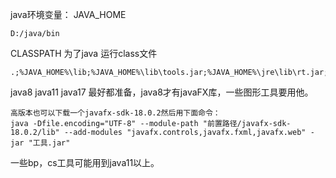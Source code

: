 
java环境变量：
JAVA_HOME
```
D:/java/bin
```
CLASSPATH  为了java 运行class文件
```
.;%JAVA_HOME%\lib;%JAVA_HOME%\lib\tools.jar;%JAVA_HOME%\jre\lib\rt.jar;%JAVA_HOME%\lib\dt.jar
```

java8
java11
java17
最好都准备，java8才有javaFX库，一些图形工具要用他。
```
高版本也可以下载一个javafx-sdk-18.0.2然后用下面命令：
java -Dfile.encoding="UTF-8" --module-path "前置路径/javafx-sdk-18.0.2/lib" --add-modules "javafx.controls,javafx.fxml,javafx.web" -jar "工具.jar"
```


一些bp，cs工具可能用到java11以上。